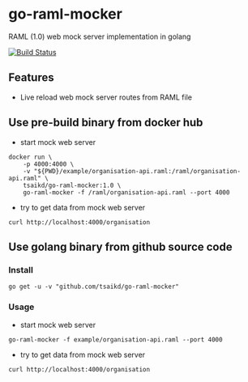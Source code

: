 # go-raml-mocker
RAML (1.0) web mock server implementation in golang

[![Build Status](https://travis-ci.org/tsaikd/go-raml-mocker.svg?branch=master)](https://travis-ci.org/tsaikd/go-raml-mocker)

## Features

* Live reload web mock server routes from RAML file

## Use pre-build binary from docker hub

* start mock web server

```
docker run \
	-p 4000:4000 \
	-v "${PWD}/example/organisation-api.raml:/raml/organisation-api.raml" \
	tsaikd/go-raml-mocker:1.0 \
	go-raml-mocker -f /raml/organisation-api.raml --port 4000
```

* try to get data from mock web server

```
curl http://localhost:4000/organisation
```

## Use golang binary from github source code

### Install

```
go get -u -v "github.com/tsaikd/go-raml-mocker"
```

### Usage

* start mock web server


```
go-raml-mocker -f example/organisation-api.raml --port 4000
```

* try to get data from mock web server

```
curl http://localhost:4000/organisation
```
